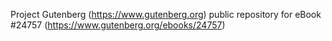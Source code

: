 Project Gutenberg (https://www.gutenberg.org) public repository for eBook #24757 (https://www.gutenberg.org/ebooks/24757)
